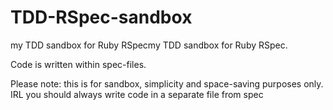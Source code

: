 # TDD-RSpec-sandbox
my TDD sandbox for Ruby RSpecmy TDD sandbox for Ruby RSpec.

Code is written within spec-files. 

Please note: this is for sandbox, simplicity and space-saving purposes only. IRL you should always write code in a separate file from spec
